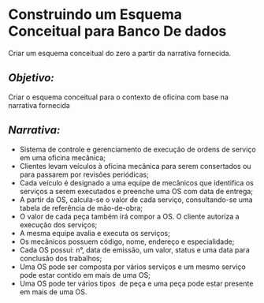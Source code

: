 # Construindo um Esquema Conceitual para Banco De dados

Criar um esquema conceitual do zero a partir da narrativa fornecida.

## _Objetivo:_
Criar o esquema conceitual para o contexto de oficina com base na narrativa fornecida

## _Narrativa:_

- Sistema de controle e gerenciamento de execução de ordens de serviço em uma oficina mecânica;
- Clientes levam veículos à oficina mecânica para serem consertados ou para passarem por revisões  periódicas;
- Cada veículo é designado a uma equipe de mecânicos que identifica os serviços a serem executados e preenche uma OS com data de entrega;
- A partir da OS, calcula-se o valor de cada serviço, consultando-se uma tabela de referência de mão-de-obra;
- O valor de cada peça também irá compor a OS. O cliente autoriza a execução dos serviços;
- A mesma equipe avalia e executa os serviços;
- Os mecânicos possuem código, nome, endereço e especialidade;
- Cada OS possui: n°, data de emissão, um valor, status e uma data para conclusão dos trabalhos;
- Uma OS pode ser composta por vários serviços e um mesmo serviço pode estar contido em mais de uma OS;
- Uma OS pode ter vários tipos  de peça e uma peça pode estar presente em mais de uma OS.

